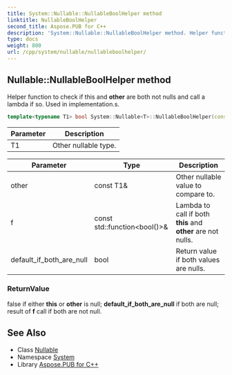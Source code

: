```yaml
---
title: System::Nullable::NullableBoolHelper method
linktitle: NullableBoolHelper
second_title: Aspose.PUB for C++
description: 'System::Nullable::NullableBoolHelper method. Helper function to check if this and other are both not nulls and call a lambda if so. Used in implementation.s in C++.'
type: docs
weight: 800
url: /cpp/system/nullable/nullableboolhelper/
---
```

## Nullable::NullableBoolHelper method


Helper function to check if this and **other** are both not nulls and call a lambda if so. Used in implementation.s.

```cpp
template<typename T1> bool System::Nullable<T>::NullableBoolHelper(const T1 &other, const std::function<bool()> &f, bool default_if_both_are_null=false) const
```


| Parameter | Description |
| --- | --- |
| T1 | Other nullable type. |

| Parameter | Type | Description |
| --- | --- | --- |
| other | const T1\& | Other nullable value to compare to. |
| f | const std::function\<bool()>\& | Lambda to call if both **this** and **other** are not nulls. |
| default_if_both_are_null | bool | Return value if both values are nulls. |

### ReturnValue

false if either **this** or **other** is null; **default_if_both_are_null** if both are null; result of **f** call if both are not null.

## See Also

* Class [Nullable](../)
* Namespace [System](../../)
* Library [Aspose.PUB for C++](../../../)
